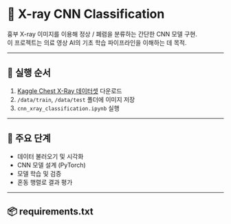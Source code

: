 # 🩻 X-ray CNN Classification
흉부 X-ray 이미지를 이용해 정상 / 폐렴을 분류하는 간단한 CNN 모델 구현.  
이 프로젝트는 의료 영상 AI의 기초 학습 파이프라인을 이해하는 데 목적.

---

## 🚀 실행 순서
1. [Kaggle Chest X-Ray 데이터셋](https://www.kaggle.com/datasets/paultimothymooney/chest-xray-pneumonia) 다운로드  
2. `/data/train`, `/data/test` 폴더에 이미지 저장  
3. `cnn_xray_classification.ipynb` 실행

---

## 🧠 주요 단계
- 데이터 불러오기 및 시각화
- CNN 모델 설계 (PyTorch)
- 모델 학습 및 검증
- 혼동 행렬로 결과 평가

---

## 📦 requirements.txt
